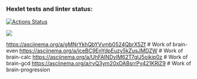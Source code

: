 ### Hexlet tests and linter status:
[![Actions Status](https://github.com/Mirroel-Alvares/python-project-49/actions/workflows/hexlet-check.yml/badge.svg)](https://github.com/Mirroel-Alvares/python-project-49/actions)

<a href="https://codeclimate.com/github/Mirroel-Alvares/python-project-49/maintainability"><img src="https://api.codeclimate.com/v1/badges/d19f5a2642606c0c5eb6/maintainability" /></a>


 https://asciinema.org/a/gMNrYkhQbYVvmb0524QbrX5Zf # Work of brain-even
 https://asciinema.org/a/iceBC9EnYdpEuzy5kZusJMDZW # Work of brain-calc
 https://asciinema.org/a/UhFAINDvIM62T7glJ5oikip0z # Work of brain-gcd
https://asciinema.org/a/rvQ3ym20xDABsrrPy421KRlZ9 # Work of brain-progression

